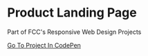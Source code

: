 # Product Landing Page

Part of FCC's Responsive Web Design Projects

[Go To Project In CodePen](https://codepen.io/TomerBenRachel/pen/RBXgLM)